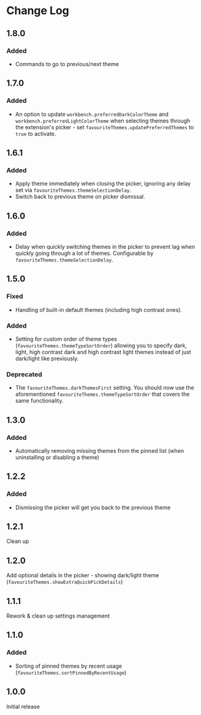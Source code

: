# Change Log

## 1.8.0

### Added

- Commands to go to previous/next theme

## 1.7.0

### Added

- An option to update `workbench.preferredDarkColorTheme` and `workbench.preferredLightColorTheme` when selecting themes through the extension's picker - set `favouriteThemes.updatePreferredThemes` to `true` to activate.

## 1.6.1

### Added

- Apply theme immediately when closing the picker, ignoring any delay set via `favouriteThemes.themeSelectionDelay`.
- Switch back to previous theme on picker dismissal.

## 1.6.0

### Added

- Delay when quickly switching themes in the picker to prevent lag when quickly going through a lot of themes. Configurable by `favouriteThemes.themeSelectionDelay`.

## 1.5.0

### Fixed

- Handling of built-in default themes (including high contrast ones).

### Added

- Setting for custom order of theme types (`favouriteThemes.themeTypeSortOrder`) allowing you to specify dark, light, high contrast dark and high contrast light themes instead of just dark/light like previously.

### Deprecated

- The `favouriteThemes.darkThemesFirst` setting. You should now use the aforementioned `favouriteThemes.themeTypeSortOrder` that covers the same functionality.

## 1.3.0

### Added

- Automatically removing missing themes from the pinned list (when uninstalling or disabling a theme)

## 1.2.2

### Added

- Dismissing the picker will get you back to the previous theme

## 1.2.1

Clean up

## 1.2.0

Add optional details in the picker - showing dark/light theme (`favouriteThemes.showExtraQuickPickDetails`)

## 1.1.1

Rework & clean up settings management

## 1.1.0

### Added

- Sorting of pinned themes by recent usage (`favouriteThemes.sortPinnedByRecentUsage`)

## 1.0.0

Initial release
